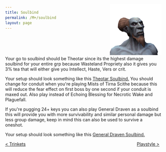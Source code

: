 ```yaml
---
title: Soulbind
permalink: /M+/soulbind
layout: page
---
```


<div style="display: block;width: 33%; margin-left: auto;margin-top:-20%;">
<img src="/assets/img/theotar.png" alt="">
</div>
Your go to soulbind should be Theotar since its the highest damage soulbind for your entire grp because Wasteland Propriety also it gives you 3% tea that will either give you Intellect, Haste, Vers or crit.

Your setup should look something like this [Theotar Soulbind.](https://www.wowhead.com/soulbind-calc/venthyr/theotar-the-mad-duke/paladin/Awa-774CBS1ECBUtdAgSBTD0CCUwEAgiFStjCDUsqgg) You should change 
<a href="https://www.wowhead.com/spell=339316/echoing-blessings" data-wowhead="spell=339316"></a> for 
<a href="https://www.wowhead.com/spell=339124/pure-concentration" data-wowhead="spell=339124"></a> conduit when you're playing Mists of Tirna Scithe because this will reduce the fear effect on first boss by one second if your conduit is maxed out. Also play
<a href="https://www.wowhead.com/spell=339292/wrench-evil" data-wowhead="spell=339292"></a> instead of Echoing Blessing for Necrotic Wake and Plaguefall.

If you're pugging 24+ keys you can also play General Draven as a soulbind this will provide you with more survivability and similar personal damage but less group damage, keep in mind this can also be used to survive a oneshot.

Your setup should look something like this [General Draven Soulbind.](https://www.wowhead.com/soulbind-calc/venthyr/general-draven/paladin/AwaWb5YCFS1ECCUtdAgSBTD0CCUwEAghBStjCA)

<div>
<div style="text-align:left;display: inline-block;width: 49%;">
<a href="/M+/trinkets"> < Trinkets</a>
</div>
<div style="text-align:right;display: inline-block;width: 49%;">
<a href="/M+/playstyle"> Playstyle ></a>
</div>
</div>
